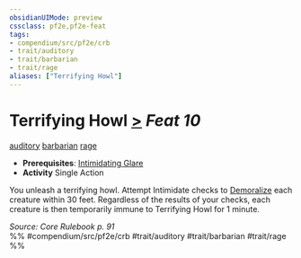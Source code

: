 ```yaml
---
obsidianUIMode: preview
cssclass: pf2e,pf2e-feat
tags:
- compendium/src/pf2e/crb
- trait/auditory
- trait/barbarian
- trait/rage
aliases: ["Terrifying Howl"]
---
```

# Terrifying Howl  [>](rules/core-rulebook/chapter-9-playing-the-game.md#Actions "Single Action") *Feat 10*  
[auditory](rules/traits/auditory.md "Auditory Effect Trait")  [barbarian](rules/traits/barbarian.md "Barbarian Class Trait")  [rage](rules/traits/rage.md "Rage Combat Trait")  

- **Prerequisites**: [Intimidating Glare](compendium/feats/intimidating-glare.md)
- **Activity** Single Action

You unleash a terrifying howl. Attempt Intimidate checks to [Demoralize](rules/actions/demoralize.md) each creature within 30 feet. Regardless of the results of your checks, each creature is then temporarily immune to Terrifying Howl for 1 minute.

*Source: Core Rulebook p. 91*  
%% #compendium/src/pf2e/crb #trait/auditory #trait/barbarian #trait/rage %%